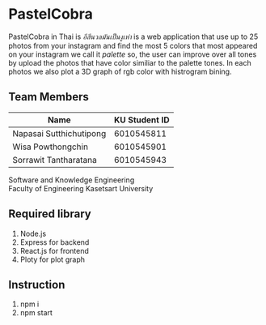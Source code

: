 # PastelCobra
PastelCobra in Thai is _อีสีนวลมันเป็นงูเห่า_ is a web application that use up to 25 photos from your instagram and find the most 5 colors that most appeared on your instagram we call it _palette_ so, the user can improve over all tones by upload the photos that have color similiar to the palette tones. In each photos we also plot a 3D graph of rgb color with histrogram bining.


## Team Members 

Name  | KU Student ID
------------- | -------------
Napasai Sutthichutipong | 6010545811
Wisa Powthongchin | 6010545901
Sorrawit Tantharatana | 6010545943

Software and Knowledge Engineering \
Faculty of Engineering Kasetsart University

## Required library
1. Node.js
2. Express for backend
3. React.js for frontend
4. Ploty for plot graph

## Instruction
1. npm i 
2. npm start

